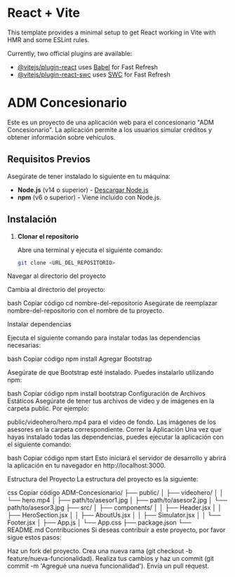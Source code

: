 # React + Vite

This template provides a minimal setup to get React working in Vite with HMR and some ESLint rules.

Currently, two official plugins are available:

- [@vitejs/plugin-react](https://github.com/vitejs/vite-plugin-react/blob/main/packages/plugin-react/README.md) uses [Babel](https://babeljs.io/) for Fast Refresh
- [@vitejs/plugin-react-swc](https://github.com/vitejs/vite-plugin-react-swc) uses [SWC](https://swc.rs/) for Fast Refresh
# ADM Concesionario

Este es un proyecto de una aplicación web para el concesionario "ADM Concesionario". La aplicación permite a los usuarios simular créditos y obtener información sobre vehículos.

## Requisitos Previos

Asegúrate de tener instalado lo siguiente en tu máquina:

- **Node.js** (v14 o superior) - [Descargar Node.js](https://nodejs.org/)
- **npm** (v6 o superior) - Viene incluido con Node.js.

## Instalación

1. **Clonar el repositorio**

   Abre una terminal y ejecuta el siguiente comando:

   ```bash
   git clone <URL_DEL_REPOSITORIO>


Navegar al directorio del proyecto

Cambia al directorio del proyecto:

bash
Copiar código
cd nombre-del-repositorio
Asegúrate de reemplazar nombre-del-repositorio con el nombre de tu proyecto.

Instalar dependencias

Ejecuta el siguiente comando para instalar todas las dependencias necesarias:

bash
Copiar código
npm install
Agregar Bootstrap

Asegúrate de que Bootstrap esté instalado. Puedes instalarlo utilizando npm:

bash
Copiar código
npm install bootstrap
Configuración de Archivos Estáticos
Asegúrate de tener tus archivos de video y de imágenes en la carpeta public. Por ejemplo:

public/videohero/hero.mp4 para el video de fondo.
Las imágenes de los asesores en la carpeta correspondiente.
Correr la Aplicación
Una vez que hayas instalado todas las dependencias, puedes ejecutar la aplicación con el siguiente comando:

bash
Copiar código
npm start
Esto iniciará el servidor de desarrollo y abrirá la aplicación en tu navegador en http://localhost:3000.

Estructura del Proyecto
La estructura del proyecto es la siguiente:

css
Copiar código
ADM-Concesionario/
├── public/
│   ├── videohero/
│   │   └── hero.mp4
│   ├── path/to/asesor1.jpg
│   ├── path/to/asesor2.jpg
│   └── path/to/asesor3.jpg
├── src/
│   ├── components/
│   │   ├── Header.jsx
│   │   ├── HeroSection.jsx
│   │   ├── AboutUs.jsx
│   │   ├── Simulator.jsx
│   │   └── Footer.jsx
│   ├── App.js
│   └── App.css
├── package.json
└── README.md
Contribuciones
Si deseas contribuir a este proyecto, por favor sigue estos pasos:

Haz un fork del proyecto.
Crea una nueva rama (git checkout -b feature/nueva-funcionalidad).
Realiza tus cambios y haz un commit (git commit -m 'Agregué una nueva funcionalidad').
Envía un pull request.